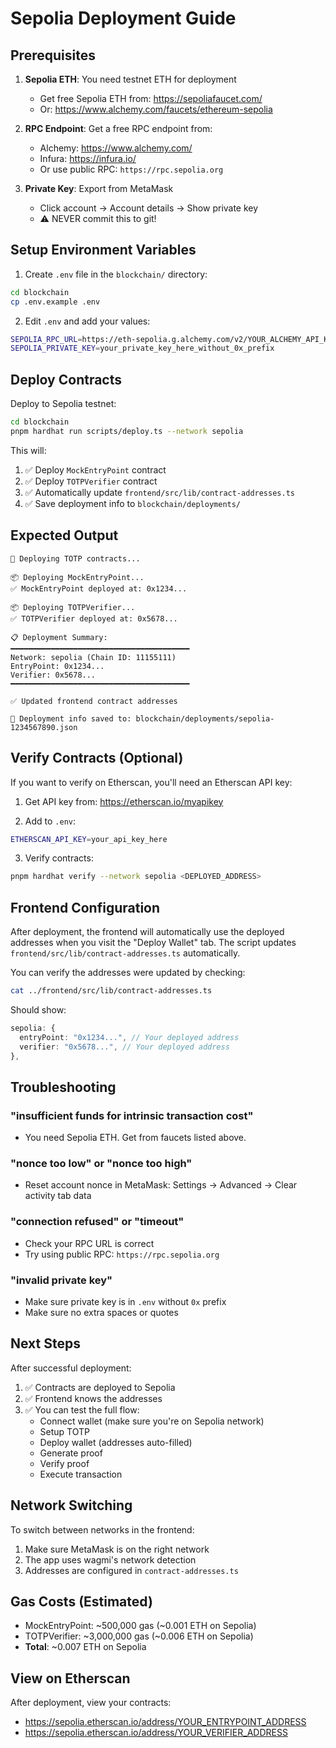 # Sepolia Deployment Guide

## Prerequisites

1. **Sepolia ETH**: You need testnet ETH for deployment
   - Get free Sepolia ETH from: https://sepoliafaucet.com/
   - Or: https://www.alchemy.com/faucets/ethereum-sepolia

2. **RPC Endpoint**: Get a free RPC endpoint from:
   - Alchemy: https://www.alchemy.com/
   - Infura: https://infura.io/
   - Or use public RPC: `https://rpc.sepolia.org`

3. **Private Key**: Export from MetaMask
   - Click account → Account details → Show private key
   - ⚠️ NEVER commit this to git!

## Setup Environment Variables

1. Create `.env` file in the `blockchain/` directory:

```bash
cd blockchain
cp .env.example .env
```

2. Edit `.env` and add your values:

```bash
SEPOLIA_RPC_URL=https://eth-sepolia.g.alchemy.com/v2/YOUR_ALCHEMY_API_KEY
SEPOLIA_PRIVATE_KEY=your_private_key_here_without_0x_prefix
```

## Deploy Contracts

Deploy to Sepolia testnet:

```bash
cd blockchain
pnpm hardhat run scripts/deploy.ts --network sepolia
```

This will:
1. ✅ Deploy `MockEntryPoint` contract
2. ✅ Deploy `TOTPVerifier` contract
3. ✅ Automatically update `frontend/src/lib/contract-addresses.ts`
4. ✅ Save deployment info to `blockchain/deployments/`

## Expected Output

```
🚀 Deploying TOTP contracts...

📦 Deploying MockEntryPoint...
✅ MockEntryPoint deployed at: 0x1234...

📦 Deploying TOTPVerifier...
✅ TOTPVerifier deployed at: 0x5678...

📋 Deployment Summary:
━━━━━━━━━━━━━━━━━━━━━━━━━━━━━━━━━━━━━━━━
Network: sepolia (Chain ID: 11155111)
EntryPoint: 0x1234...
Verifier: 0x5678...
━━━━━━━━━━━━━━━━━━━━━━━━━━━━━━━━━━━━━━━━

✅ Updated frontend contract addresses

💾 Deployment info saved to: blockchain/deployments/sepolia-1234567890.json
```

## Verify Contracts (Optional)

If you want to verify on Etherscan, you'll need an Etherscan API key:

1. Get API key from: https://etherscan.io/myapikey

2. Add to `.env`:
```bash
ETHERSCAN_API_KEY=your_api_key_here
```

3. Verify contracts:
```bash
pnpm hardhat verify --network sepolia <DEPLOYED_ADDRESS>
```

## Frontend Configuration

After deployment, the frontend will automatically use the deployed addresses when you visit the "Deploy Wallet" tab. The script updates `frontend/src/lib/contract-addresses.ts` automatically.

You can verify the addresses were updated by checking:

```bash
cat ../frontend/src/lib/contract-addresses.ts
```

Should show:
```typescript
sepolia: {
  entryPoint: "0x1234...", // Your deployed address
  verifier: "0x5678...", // Your deployed address
},
```

## Troubleshooting

### "insufficient funds for intrinsic transaction cost"
- You need Sepolia ETH. Get from faucets listed above.

### "nonce too low" or "nonce too high"
- Reset account nonce in MetaMask: Settings → Advanced → Clear activity tab data

### "connection refused" or "timeout"
- Check your RPC URL is correct
- Try using public RPC: `https://rpc.sepolia.org`

### "invalid private key"
- Make sure private key is in `.env` without `0x` prefix
- Make sure no extra spaces or quotes

## Next Steps

After successful deployment:

1. ✅ Contracts are deployed to Sepolia
2. ✅ Frontend knows the addresses
3. ✅ You can test the full flow:
   - Connect wallet (make sure you're on Sepolia network)
   - Setup TOTP
   - Deploy wallet (addresses auto-filled)
   - Generate proof
   - Verify proof
   - Execute transaction

## Network Switching

To switch between networks in the frontend:

1. Make sure MetaMask is on the right network
2. The app uses wagmi's network detection
3. Addresses are configured in `contract-addresses.ts`

## Gas Costs (Estimated)

- MockEntryPoint: ~500,000 gas (~0.001 ETH on Sepolia)
- TOTPVerifier: ~3,000,000 gas (~0.006 ETH on Sepolia)
- **Total**: ~0.007 ETH on Sepolia

## View on Etherscan

After deployment, view your contracts:
- https://sepolia.etherscan.io/address/YOUR_ENTRYPOINT_ADDRESS
- https://sepolia.etherscan.io/address/YOUR_VERIFIER_ADDRESS
